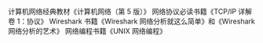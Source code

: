 计算机网络经典教材《计算机网络（第 5 版）》
网络协议必读书籍《TCP/IP 详解 卷 1：协议》
Wireshark 书籍《Wireshark 网络分析就这么简单》和《Wireshark 网络分析的艺术》
网络编程书籍《UNIX 网络编程》

